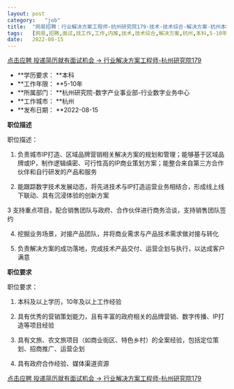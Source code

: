 ```yaml
---
layout:	post
category:	"job"
title:	"网易招聘：行业解决方案工程师-杭州研究院179-技术-技术综合-解决方案-杭州本科5-10年"
tags:	[网易,招聘,面试,找工作,工作,内推,技术,技术综合,解决方案,杭州,本科,5-10年]
date:	2022-08-15
---
```


[点击应聘 投递简历就有面试机会 ->  行业解决方案工程师-杭州研究院179](http://mobile.bole.netease.com/bole/boleDetail?id=33772&employeeId=346f03c3cda5f04c&key=all)



- **学历要求： **本科
- **工作年限： **5-10年
- **所属部门： **杭州研究院-数字产业事业部-行业数字业务中心
- **工作城市： **杭州
- **发布日期： **2022-08-15



**职位描述**

职位描述：

1. 负责城市IP打造、区域品牌营销相关解决方案的规划和管理；能够基于区域品牌或IP，制作逻辑缜密、可行性高的IP商业策划方案；能整合来自第三方合作伙伴和自行研发的产品和服务



2. 能跟踪数字技术发展动态，将先进技术与IP打造运营业务相结合，形成线上线下联动、具有沉浸体验的创新方案



3 支持重点项目，配合销售团队与政府、合作伙伴进行商务洽谈，支持销售团队签约



4. 挖掘业务场景，对接产品团队，并将商业需求与产品技术需求做对接与转化



5. 负责解决方案的成功落地，完成技术产品交付、运营企划与执行，以达成客户满意













**职位要求**

职位要求：

1. 本科及以上学历，10年及以上工作经验

2. 具有优秀的营销策划能力，且有丰富的政府相关的品牌营销、数字传播、IP打造等项目经验

3. 具有文旅、农文旅项目（如商业街区、特色乡村）的全案经验，包括定位策划、招商推广、运营企划

4. 具有政府合作经验、媒体渠道资源



[点击应聘 投递简历就有面试机会 ->  行业解决方案工程师-杭州研究院179](http://mobile.bole.netease.com/bole/boleDetail?id=33772&employeeId=346f03c3cda5f04c&key=all)